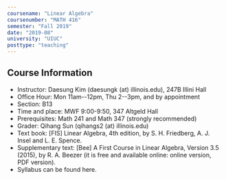 ```yaml
---
coursename: "Linear Algebra"
coursenumber: "MATH 416"
semester: "Fall 2019"
date: "2019-08"
university: "UIUC"
posttype: "teaching"
---
```


## Course Information
- Instructor: Daesung Kim (daesungk (at) illinois.edu), 247B Illini Hall
- Office Hour: Mon 11am--12pm, Thu 2--3pm, and by appointment
- Section: B13
- Time and place: MWF 9:00-9:50, 347 Altgeld Hall
- Prerequisites: Math 241 and Math 347 (strongly recommended)
- Grader: Qihang Sun (qihangs2 (at) illinois.edu)
- Text book: [FIS] Linear Algebra, 4th edition, by S. H. Friedberg, A. J. Insel and L. E. Spence.
- Supplementary text: [Bee] A First Course in Linear Algebra, Version 3.5 (2015), by R. A. Beezer (it is free and available online: online version, PDF version).
- Syllabus can be found here.
